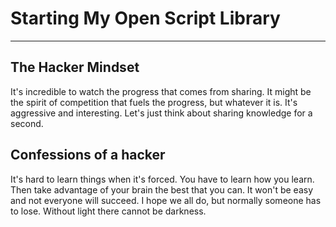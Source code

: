 # Starting My Open Script Library

---

## The Hacker Mindset

It's incredible to watch the progress that comes from sharing. It might be the spirit of competition that fuels the progress, but whatever it is. It's aggressive and interesting. Let's just think about sharing knowledge for a second.

## Confessions of a hacker

It's hard to learn things when it's forced. You have to learn how you learn. Then take advantage of your brain the best that you can. It won't be easy and not everyone will succeed. I hope we all do, but normally someone has to lose. Without light there cannot be darkness. 
